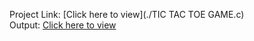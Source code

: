 Project Link: [Click here to view](./TIC TAC TOE GAME.c)  
Output: [Click here to view](./output.txt)  
